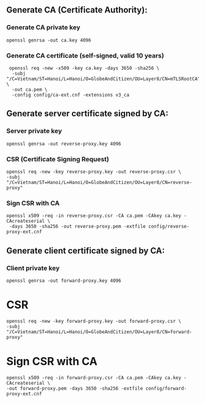 
## Generate CA (Certificate Authority):
### Generate CA private key
```shell
openssl genrsa -out ca.key 4096
```

### Generate CA certificate (self-signed, valid 10 years)
```shell
 openssl req -new -x509 -key ca.key -days 3650 -sha256 \
  -subj "/C=Vietnam/ST=Hanoi/L=Hanoi/O=GlobeAndCitizen/OU=Layer8/CN=mTLSRootCA" \
  -out ca.pem \
  -config config/ca-ext.cnf -extensions v3_ca
```

## Generate server certificate signed by CA:

### Server private key
```shell
openssl genrsa -out reverse-proxy.key 4096
```

### CSR (Certificate Signing Request)
```shell
openssl req -new -key reverse-proxy.key -out reverse-proxy.csr \
-subj "/C=Vietnam/ST=Hanoi/L=Hanoi/O=GlobeAndCitizen/OU=Layer8/CN=reverse-proxy"
```

### Sign CSR with CA
```shell
openssl x509 -req -in reverse-proxy.csr -CA ca.pem -CAkey ca.key -CAcreateserial \
 -days 3650 -sha256 -out reverse-proxy.pem -extfile config/reverse-proxy-ext.cnf
```

## Generate client certificate signed by CA:
### Client private key
```shell
openssl genrsa -out forward-proxy.key 4096
```

# CSR
```shell
openssl req -new -key forward-proxy.key -out forward-proxy.csr \
-subj "/C=Vietnam/ST=Hanoi/L=Hanoi/O=GlobeAndCitizen/OU=Layer8/CN=forward-proxy"
```

# Sign CSR with CA
```shell
openssl x509 -req -in forward-proxy.csr -CA ca.pem -CAkey ca.key -CAcreateserial \
-out forward-proxy.pem -days 3650 -sha256 -extfile config/forward-proxy-ext.cnf
```


